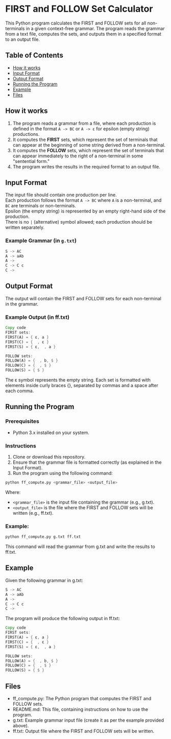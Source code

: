 # FIRST and FOLLOW Set Calculator

This Python program calculates the FIRST and FOLLOW sets for all non-terminals in a given context-free grammar. The program reads the grammar from a text file, computes the sets, and outputs them in a specified format to an output file.

## Table of Contents
- [How it works](#how-it-works)
- [Input Format](#input-format)
- [Output Format](#output-format)
- [Running the Program](#running-the-program)
- [Example](#example)
- [Files](#files)

## How it works

1. The program reads a grammar from a file, where each production is defined in the format `A -> BC` or `A -> ε` for epsilon (empty string) productions.
2. It computes the **FIRST** sets, which represent the set of terminals that can appear at the beginning of some string derived from a non-terminal.
3. It computes the **FOLLOW** sets, which represent the set of terminals that can appear immediately to the right of a non-terminal in some "sentential form."
4. The program writes the results in the required format to an output file.

## Input Format

The input file should contain one production per line.  
Each production follows the format `A -> BC` where `A` is a non-terminal, and `BC` are terminals or non-terminals.  
Epsilon (the empty string) is represented by an empty right-hand side of the production.  
There is no `|` (alternative) symbol allowed; each production should be written separately.

### Example Grammar (in `g.txt`)
```rust
S -> AC
A -> aAb
A -> 
C -> C c
C -> 
```

## Output Format

The output will contain the FIRST and FOLLOW sets for each non-terminal in the grammar.

### Example Output (in ff.txt)
  ```rust
  Copy code
  FIRST sets:
  FIRST(A) = { ε, a }
  FIRST(C) = {  , ε }
  FIRST(S) = { ε,  , a }
  
  FOLLOW sets:
  FOLLOW(A) = {  , b, $ }
  FOLLOW(C) = {  , $ }
  FOLLOW(S) = { $ }
  ```
The ε symbol represents the empty string.
Each set is formatted with elements inside curly braces {}, separated by commas and a space after each comma.

## Running the Program

### Prerequisites
- Python 3.x installed on your system.

### Instructions
1. Clone or download this repository.
2. Ensure that the grammar file is formatted correctly (as explained in the Input Format).
3. Run the program using the following command:
  ```bash
  python ff_compute.py <grammar_file> <output_file>
  ```
Where:
- `<grammar_file>` is the input file containing the grammar (e.g., g.txt).
- `<output_file>` is the file where the FIRST and FOLLOW sets will be written (e.g., ff.txt).

### Example:
```bash
python ff_compute.py g.txt ff.txt
```
This command will read the grammar from g.txt and write the results to ff.txt.

## Example

Given the following grammar in g.txt:

```rust
S -> AC
A -> aAb
A -> 
C -> C c
C ->
```
The program will produce the following output in ff.txt:

```rust
Copy code
FIRST sets:
FIRST(A) = { ε, a }
FIRST(C) = {  , ε }
FIRST(S) = { ε,  , a }

FOLLOW sets:
FOLLOW(A) = {  , b, $ }
FOLLOW(C) = {  , $ }
FOLLOW(S) = { $ }
```
## Files

- ff_compute.py: The Python program that computes the FIRST and FOLLOW sets.
- README.md: This file, containing instructions on how to use the program.
- g.txt: Example grammar input file (create it as per the example provided above).
- ff.txt: Output file where the FIRST and FOLLOW sets will be written.
